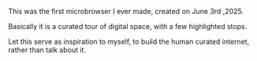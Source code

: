 This was the first microbrowser I ever made, created on June 3rd ,2025. 

Basically it is a curated tour of digital space, with a few highlighted stops. 

Let this serve as inspiration to myself, to build the human curated internet, rather than talk about it. 